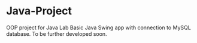 # Java-Project
OOP project for Java Lab
Basic Java Swing app with connection to MySQL database. To be further developed soon.
